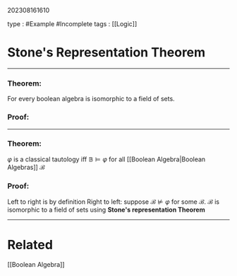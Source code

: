 202308161610

type : #Example #Incomplete 
tags : [[Logic]]

#  Stone's Representation Theorem
---
### Theorem:
For every boolean algebra is isomorphic to a field of sets.
###  Proof:

---
### Theorem:
$\varphi$ is a classical tautology iff $\mathbb B\models \varphi$ for all [[Boolean Algebra|Boolean Algebras]] $\mathcal B$

### Proof:
Left to right is by definition
Right to left:
suppose $\mathcal B\not\models\varphi$ for some $\mathcal B$.
$\mathcal B$ is isomorphic to a field of sets using **Stone's representation Theorem** 

---
# Related
[[Boolean Algebra]]

